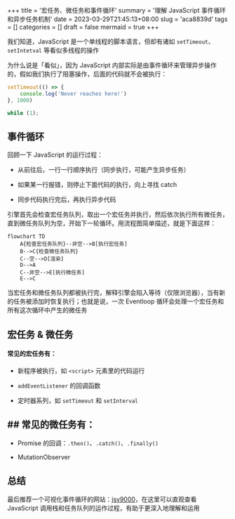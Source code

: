 +++
title = '宏任务、微任务和事件循环'
summary = '理解 JavaScript 事件循环和异步任务机制'
date = 2023-03-29T21:45:13+08:00
slug = 'aca8839d'
tags = []
categories = []
draft = false
mermaid = true
+++

我们知道，JavaScript 是一个单线程的脚本语言，但却有诸如 `setTimeout`、`setIntetval` 等看似多线程的操作

为什么说是「看似」，因为 JavaScript 内部实际是由事件循环来管理异步操作的，假如我们执行了阻塞操作，后面的代码就不会被执行：

```javascript
setTimeout(() => {
    console.log('Never reaches here!')
}, 1000)

while (1);
```

## 事件循环

回顾一下 JavaScript 的运行过程：

* 从前往后，一行一行顺序执行（同步执行，可能产生异步任务）

* 如果某一行报错，则停止下面代码的执行，向上寻找 catch

* 同步代码执行完后，再执行异步代码

引擎首先会检查宏任务队列，取出一个宏任务并执行，然后依次执行所有微任务，直到微任务队列为空，开始下一轮循环。用流程图简单描述，就是下面这样：

```mermaid
flowchart TD
    A{检查宏任务队列}--非空-->B[执行宏任务]
    B-->C{检查微任务队列}
    C--空-->D[渲染]
    D-->A
    C--非空-->E[执行微任务]
    E-->C
```

当宏任务和微任务队列都被执行完，解释引擎会陷入等待（仅限浏览器），当有新的任务被添加时恢复执行；也就是说，一次 Eventloop 循环会处理一个宏任务和所有这次循环中产生的微任务

## 宏任务 & 微任务

#### 常见的宏任务有：

* 新程序被执行，如 `<script>` 元素里的代码运行

* `addEventListener` 的回调函数

* 定时器系列，如 `setTimeout` 和 `setInterval`

##  ## 常见的微任务有：

* Promise 的回调：`.then()`、`.catch()`、`.finally()`

* MutationObserver

## 总结

最后推荐一个可视化事件循环的网站：[jsv9000](https://www.jsv9000.app/)，在这里可以直观查看 JavaScript 调用栈和任务队列的运作过程，有助于更深入地理解和运用

